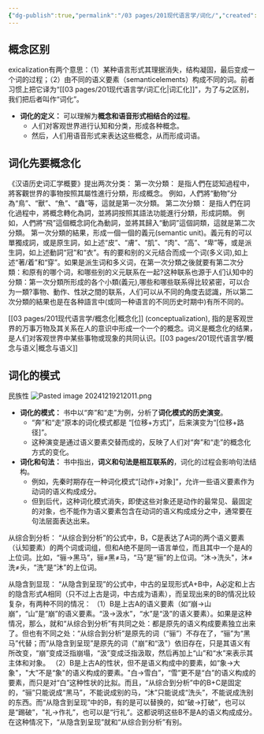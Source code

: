 ```yaml
---
{"dg-publish":true,"permalink":"/03 pages/201现代语言学/词化/","created":"2024-12-17T16:06:25.300+08:00","updated":"2025-03-02T14:13:25.802+08:00"}
---
```


## 概念区别
exicalization有两个意思：（1）某种语言形式其理据消失，结构凝固，最后变成一个词的过程；（2）由不同的语义要素（semanticelements）构成不同的词。前者习惯上把它译为“[[03 pages/201现代语言学/词汇化\|词汇化]]"，为了与之区别，我们把后者叫作“词化”。
- **词化的定义：** 可以理解为**概念和语音形式相结合的过程**。
    - 人们对客观世界进行认知和分类，形成各种概念。
    - 然后，人们用语音形式来表达这些概念，从而形成词语。

## 词化先要概念化
《汉语历史词汇学概要》提出两次分类：
第一次分類： 是指人們在認知過程中，將客觀世界的事物按照其屬性進行分類，形成概念。 例如，人們將“動物”分為“鳥”、“獸”、“魚”、“蟲”等，這就是第一次分類。
第二次分類： 是指人們在詞化過程中，將概念轉化為詞，並將詞按照其語法功能進行分類，形成詞類。 例如，人們將“飛”這個概念詞化為動詞，並將其歸入“動詞”這個詞類，這就是第二次分類。
第一次分類的結果，形成一個一個的義元(semantic unit)。義元有的可以單獨成詞，或是原生詞，如上述“皮”、“膚”、“肌”、“肉”、“高”、“卑”等，或是派生詞，如上述動詞“冠”和“衣”。有的要和别的义元结合而成一个词(多义词),如上述“著/着”和“穿”。如果是派生词和多义词，在第一次分類之後就要有第二次分類：和原有的哪个词，和哪些别的义元联系在一起?这种联系也源于人们认知中的分類：第一次分類所形成的各个小類(義元),哪些和哪些联系得比较紧密，可以合为一類?事物、動作、性狀之間的联系，人们可以从不同的角度去認識，所以第二次分類的結果也是在各种語言中(或同一种语言的不同历史时期中)有所不同的。

[[03 pages/201现代语言学/概念化\|概念化]] (conceptualization), 指的是客观世界的万事万物及其关系在人的意识中形成一个一个的概念。词义是概念化的结果，是人们对客观世界中某些事物或现象的共同认识。[[03 pages/201现代语言学/概念与语义\|概念与语义]]

## 词化的模式 

民族性
![Pasted image 20241219212011.png](/img/user/09%20settings/Z%20attachment/Pasted%20image%2020241219212011.png)


- **词化的模式：** 书中以“奔”和“走”为例，分析了**词化模式的历史演变**。
    - “奔”和“走”原本的词化模式都是 “[位移+方式]”，后来演变为“[位移+路径]”。
    - 这种演变是通过语义要素交替而成的，反映了人们对“奔”和“走”的概念化方式的变化。
- **词化和句法：** 书中指出，**词义和句法是相互联系的**，词化的过程会影响句法结构。
    - 例如，先秦时期存在一种词化模式“[动作+对象]”，允许一些语义要素作为动词的语义构成成分。
    - 但到后代，这种词化模式消失，即使这些对象还是动作的最常见、最固定的对象，也不能作为语义要素包含在动词的语义构成成分之中，通常要在句法层面表达出来。


从综合到分析：
“从综合到分析”的公式中，B，C是表达了A词的两个语义要素（认知要素）的两个词或词组，但和A绝不是同一语言单位，而且其中一个是A的上位词。比如，“骊→黑马”，骊≠黑≠马，“马”是“骊”的上位词。“沐→洗头"，沐≠洗≠头，“洗”是“沐”的上位词。

从隐含到显现：
“从隐含到呈现”的公式中，中古的呈现形式A+B中，A必定和上古的隐含形式A相同（只不过上古是词，中古成为语素），而呈现出来的B的情况比较复杂，有两种不同的情况：
（1）B是上古A的语义要素（如“崩→山崩”，“山”是“崩”的语义要素。“汲→汲水”，“水”是“汲”的语义要素）。如果是这种情况，那么，就和“从综合到分析”有共同之处：都是原先的语义构成要素独立出来了。但也有不同之处：“从综合到分析”是原先的词（“骊”）不存在了，“骊”为“黑马”代替；而“从隐含到呈现”是原先的词（"崩”和“汲"）依旧存在，只是其语义有所改变，“崩”变成泛指崩塌，“汲”变成泛指汲取，然后再加上“山”和“水”来表示其主体和对象。
（2）B是上古A的性状，但不是语义构成中的要素，如“象→大象"，"大”不是“象"的语义构成的要素。"白→雪白”，“雪”更不是“白”的语义构成的要素，而只是对“白”这种性状的比拟。而且，“从综合到分析”中的B+C是固定的，“骊”只能说成“黑马”，不能说成别的马，“沐”只能说成“洗头”，不能说成洗别的东西。而“从隐含到呈现”中的B，有的是可以替换的，如“破→打破”，也可以是“踢破”，"礼→作礼”，也可以是“行礼”。这都说明这些B不是A的语义构成成分。在这种情况下，“从隐含到呈现”就和“从综合到分析”有别。

